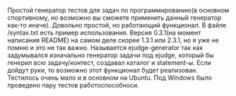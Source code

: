 Простой генератор тестов для задач по программированию(в основном спортивному, но возможно вы сможете применить данный генератор как-то иначе).
Довольно простой, но работающий функционал.
В файле /syntax.txt есть пример использования.
Версия 0.3.1(на момент написания README) на самом деле скорее 1.3.1 или 2.3.1, но я уже не помню и это не так важно.
Называется ejudge-generator так как задумывался изначально генератор задачи под ejudge, который бы генерил всю задачу/контест, создавал каталог и statement-ы. Если дойдут руки, то возможно этот функционал будет реализован.
Тестилось очень мало и в основном на Ubuntu. Под Windows было проведено пару тестов работоспособноси.
